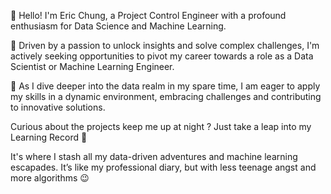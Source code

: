 👋 Hello! I'm Eric Chung, a Project Control Engineer with a profound enthusiasm for Data Science and Machine Learning.
 
🔹 Driven by a passion to unlock insights and solve complex challenges, I'm actively seeking opportunities to pivot my career towards a role as a Data Scientist or Machine Learning Engineer.

🔹 As I dive deeper into the data realm in my spare time, I am eager to apply my skills in a dynamic environment, embracing challenges and contributing to innovative solutions.

Curious about the projects keep me up at night ? Just take a leap into my Learning Record 📝 

It's where I stash all my data-driven adventures and machine learning escapades. It’s like my professional diary, but with less teenage angst and more algorithms 😉

